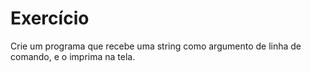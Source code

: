# Exercício

Crie um programa que recebe uma string como argumento de linha de comando,
e o imprima na tela.
